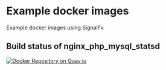 Example docker images
==========================

Example docker images using SignalFx

Build status of nginx_php_mysql_statsd
--------------------------------------
[![Docker Repository on Quay.io](https://quay.io/repository/signalfx/docker-signalfx-examples-nginx_php_mysql_statsd/status "Docker Repository on Quay.io")](https://quay.io/repository/signalfx/docker-signalfx-examples-nginx_php_mysql_statsd)
